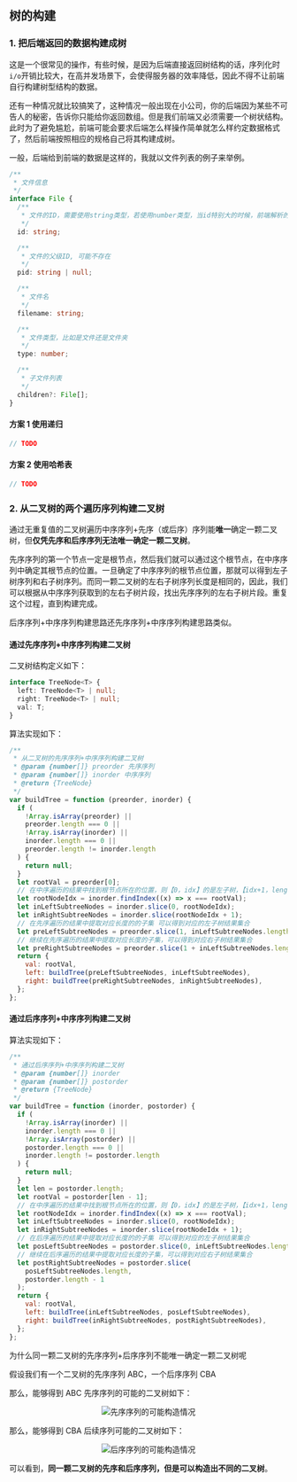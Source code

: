 ## 树的构建

### 1. 把后端返回的数据构建成树

这是一个很常见的操作，有些时候，是因为后端直接返回树结构的话，序列化时`i/o`开销比较大，在高并发场景下，会使得服务器的效率降低，因此不得不让前端自行构建树型结构的数据。

还有一种情况就比较搞笑了，这种情况一般出现在小公司，你的后端因为某些不可告人的秘密，告诉你只能给你返回数组。但是我们前端又必须需要一个树状结构。此时为了避免尴尬，前端可能会要求后端怎么样操作简单就怎么样约定数据格式了，然后前端按照相应的规格自己将其构建成树。

一般，后端给到前端的数据是这样的，我就以文件列表的例子来举例。

```ts
/**
 * 文件信息
 */
interface File {
  /**
   * 文件的ID，需要使用string类型，若使用number类型，当id特别大的时候，前端解析的结果将不正确
   */
  id: string;

  /**
   * 文件的父级ID, 可能不存在
   */
  pid: string | null;

  /**
   * 文件名
   */
  filename: string;

  /**
   * 文件类型，比如是文件还是文件夹
   */
  type: number;

  /**
   * 子文件列表
   */
  children?: File[];
}
```

#### 方案 1 使用递归

```js
// TODO
```

#### 方案 2 使用哈希表

```js
// TODO
```

### 2. 从二叉树的两个遍历序列构建二叉树

通过无重复值的二叉树遍历中序序列+先序（或后序）序列能**唯一**确定一颗二叉树，但**仅凭先序和后序序列无法唯一确定一颗二叉树**。

先序序列的第一个节点一定是根节点，然后我们就可以通过这个根节点，在中序序列中确定其根节点的位置。一旦确定了中序序列的根节点位置，那就可以得到左子树序列和右子树序列。而同一颗二叉树的左右子树序列长度是相同的，因此，我们可以根据从中序序列获取到的左右子树片段，找出先序序列的左右子树片段。重复这个过程，直到构建完成。

后序序列+中序序列构建思路还先序序列+中序序列构建思路类似。

#### 通过先序序列+中序序列构建二叉树

二叉树结构定义如下：

```ts
interface TreeNode<T> {
  left: TreeNode<T> | null;
  right: TreeNode<T> | null;
  val: T;
}
```

算法实现如下：

```js
/**
 * 从二叉树的先序序列+中序序列构建二叉树
 * @param {number[]} preorder 先序序列
 * @param {number[]} inorder 中序序列
 * @return {TreeNode}
 */
var buildTree = function (preorder, inorder) {
  if (
    !Array.isArray(preorder) ||
    preorder.length === 0 ||
    !Array.isArray(inorder) ||
    inorder.length === 0 ||
    preorder.length != inorder.length
  ) {
    return null;
  }
  let rootVal = preorder[0];
  // 在中序遍历的结果中找到根节点所在的位置，则【0，idx】的是左子树，【idx+1，length】的是右子树
  let rootNodeIdx = inorder.findIndex((x) => x === rootVal);
  let inLeftSubtreeNodes = inorder.slice(0, rootNodeIdx);
  let inRightSubtreeNodes = inorder.slice(rootNodeIdx + 1);
  // 在先序遍历的结果中提取对应长度的的子集 可以得到对应的左子树结果集合
  let preLeftSubtreeNodes = preorder.slice(1, inLeftSubtreeNodes.length + 1);
  // 继续在先序遍历的结果中提取对应长度的子集，可以得到对应右子树结果集合
  let preRightSubtreeNodes = preorder.slice(1 + inLeftSubtreeNodes.length);
  return {
    val: rootVal,
    left: buildTree(preLeftSubtreeNodes, inLeftSubtreeNodes),
    right: buildTree(preRightSubtreeNodes, inRightSubtreeNodes),
  };
};
```

#### 通过后序序列+中序序列构建二叉树

算法实现如下：

```js
/**
 * 通过后序序列+中序序列构建二叉树
 * @param {number[]} inorder
 * @param {number[]} postorder
 * @return {TreeNode}
 */
var buildTree = function (inorder, postorder) {
  if (
    !Array.isArray(inorder) ||
    inorder.length === 0 ||
    !Array.isArray(postorder) ||
    postorder.length === 0 ||
    inorder.length != postorder.length
  ) {
    return null;
  }
  let len = postorder.length;
  let rootVal = postorder[len - 1];
  // 在中序遍历的结果中找到根节点所在的位置，则【0，idx】的是左子树，【idx+1，length】的是右子树
  let rootNodeIdx = inorder.findIndex((x) => x === rootVal);
  let inLeftSubtreeNodes = inorder.slice(0, rootNodeIdx);
  let inRightSubtreeNodes = inorder.slice(rootNodeIdx + 1);
  // 在后序遍历的结果中提取对应长度的的子集 可以得到对应的左子树结果集合
  let posLeftSubtreeNodes = postorder.slice(0, inLeftSubtreeNodes.length);
  // 继续在后序遍历的结果中提取对应长度的子集，可以得到对应右子树结果集合
  let postRightSubtreeNodes = postorder.slice(
    posLeftSubtreeNodes.length,
    postorder.length - 1
  );
  return {
    val: rootVal,
    left: buildTree(inLeftSubtreeNodes, posLeftSubtreeNodes),
    right: buildTree(inRightSubtreeNodes, postRightSubtreeNodes),
  };
};
```

为什么同一颗二叉树的先序序列+后序序列不能唯一确定一颗二叉树呢

假设我们有一个二叉树的先序序列 ABC，一个后序序列 CBA

那么，能够得到 ABC 先序序列的可能的二叉树如下：

<div align="center">
  <img :src="$withBase('/case1.png')"  alt="先序序列的可能构造情况"/>
</div>

那么，能够得到 CBA 后续序列可能的二叉树如下：

<div align="center">
  <img :src="$withBase('/case2.png')"  alt="后序序列的可能构造情况"/>
</div>

可以看到，**同一颗二叉树的先序和后序序列，但是可以构造出不同的二叉树**。
